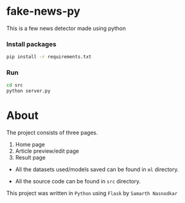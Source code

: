 # fake-news-py
 This is a few news detector made using python

### Install packages

```sh
pip install -r requirements.txt
```

### Run

```sh
cd src
python server.py
```

# About
The project consists of three pages.
1. Home page
2. Article preview/edit page
3. Result page

* All the datasets used/models saved can be found in `ml` directory.

* All the source code can be found in `src` directory.

This project was written in `Python` using `Flask` by `Samarth Nasnodkar`